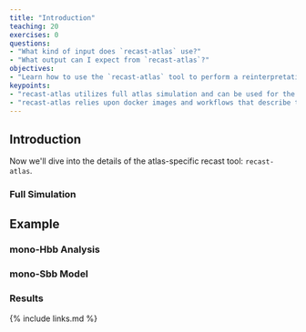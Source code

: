 ```yaml
---
title: "Introduction"
teaching: 20
exercises: 0
questions:
- "What kind of input does `recast-atlas` use?"
- "What output can I expect from `recast-atlas`?"
objectives:
- "Learn how to use the `recast-atlas` tool to perform a reinterpretation."
keypoints:
- "recast-atlas utilizes full atlas simulation and can be used for the best reinterpretation accuracy."
- "recast-atlas relies upon docker images and workflows that describe the existing analysis completely."
---
```


## Introduction
Now we'll dive into the details of the atlas-specific recast tool: `recast-atlas`.


### Full Simulation

## Example

### mono-Hbb Analysis

### mono-Sbb Model

### Results


{% include links.md %}

